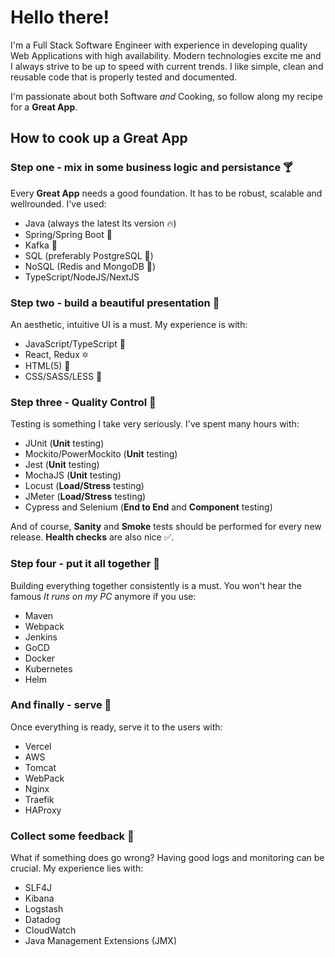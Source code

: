 # Hello there!

I'm a Full Stack Software Engineer with experience in developing quality Web Applications with high availability. Modern technologies excite me and I always strive to be up to speed with current trends. I like simple, clean and reusable code that is properly tested and documented.

I'm passionate about both Software *and* Cooking, so follow along my recipe for a **Great App**.

## How to cook up a Great App
### Step one - mix in some business logic and persistance :cocktail:

Every **Great App** needs a good foundation. It has to be robust, scalable and wellrounded. I've used:

* Java (always the latest lts version :fire:)
* Spring/Spring Boot :rocket:
* Kafka :minibus:
* SQL (preferably PostgreSQL :elephant:)
* NoSQL (Redis and MongoDB :leaves:)
* TypeScript/NodeJS/NextJS 

### Step two - build a beautiful presentation :gem:

An aesthetic, intuitive UI is a must. My experience is with:

* JavaScript/TypeScript :house_with_garden:
* React, Redux :six_pointed_star:
* HTML(5) :hammer:
* CSS/SASS/LESS :lipstick:

### Step three - Quality Control :customs:

Testing is something I take very seriously. I've spent many hours with:

* JUnit (**Unit** testing)
* Mockito/PowerMockito (**Unit** testing)
* Jest (**Unit** testing)
* MochaJS (**Unit** testing)
* Locust (**Load/Stress** testing)
* JMeter (**Load/Stress** testing)
* Cypress and Selenium (**End to End** and **Component** testing)

And of course, **Sanity** and **Smoke** tests should be performed for every new release. **Health checks** are also nice :white_check_mark:.

### Step four - put it all together :nut_and_bolt:

Building everything together consistently is a must. You won't hear the famous *It runs on my PC* anymore if you use:

* Maven
* Webpack
* Jenkins
* GoCD
* Docker
* Kubernetes
* Helm

### And finally - serve :fork_and_knife:

Once everything is ready, serve it to the users with:

* Vercel
* AWS
* Tomcat
* WebPack
* Nginx
* Traefik
* HAProxy

### Collect some feedback :scroll:

What if something does go wrong? Having good logs and monitoring can be crucial. My experience lies with:

* SLF4J
* Kibana
* Logstash
* Datadog
* CloudWatch
* Java Management Extensions (JMX)
